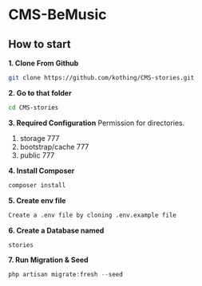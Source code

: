 # CMS-BeMusic

## How to start

**1. Clone From Github**

```bash
git clone https://github.com/kothing/CMS-stories.git
```

**2. Go to that folder**

```bash
cd CMS-stories
```

**3. Required Configuration**
Permission for directories.

1. storage 777
1. bootstrap/cache 777
1. public 777

**4. Install Composer**

```php
composer install
```

**5. Create env file**

```bash
Create a .env file by cloning .env.example file
```

**6. Create a Database named**

```bash
stories
```

**7. Run Migration & Seed**

```php
php artisan migrate:fresh --seed
```

